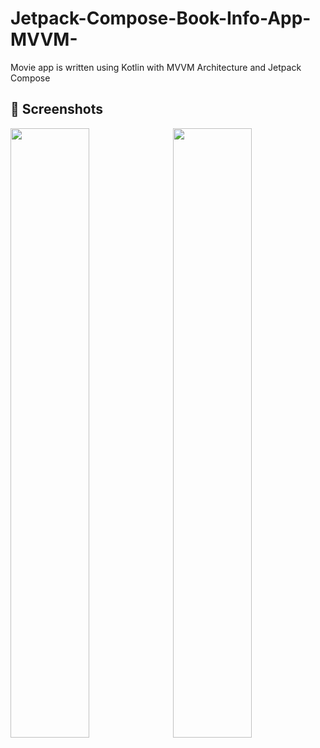 # Jetpack-Compose-Book-Info-App-MVVM-
Movie app is written using Kotlin with MVVM Architecture and Jetpack Compose

## 📸 Screenshots
<pre>
<img src="https://i.postimg.cc/Z5ZmkDdn/Screenshot-1658253021.png" width="50%"> <img src="https://i.postimg.cc/gJjBF3sn/Screenshot-1658252895.png" width="50%"> 

</pre>

